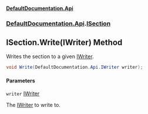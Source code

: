 #### [DefaultDocumentation\.Api](../../../index.md 'index')
### [DefaultDocumentation\.Api](../../../index.md#DefaultDocumentation.Api 'DefaultDocumentation\.Api').[ISection](index.md 'DefaultDocumentation\.Api\.ISection')

## ISection\.Write\(IWriter\) Method

Writes the section to a given [IWriter](../IWriter/index.md 'DefaultDocumentation\.Api\.IWriter')\.

```csharp
void Write(DefaultDocumentation.Api.IWriter writer);
```
#### Parameters

<a name='DefaultDocumentation.Api.ISection.Write(DefaultDocumentation.Api.IWriter).writer'></a>

`writer` [IWriter](../IWriter/index.md 'DefaultDocumentation\.Api\.IWriter')

The [IWriter](../IWriter/index.md 'DefaultDocumentation\.Api\.IWriter') to write to\.